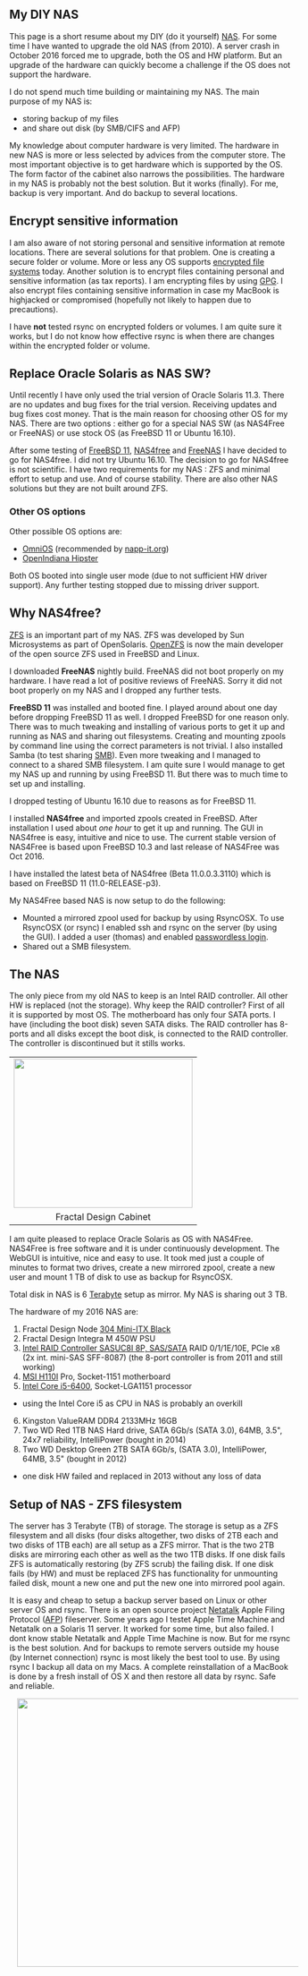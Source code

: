 ## My DIY NAS

This page is a short resume about my DIY (do it yourself) [NAS](https://en.wikipedia.org/wiki/Network-attached_storage). For some time I have wanted to upgrade the old NAS (from 2010). A server crash in October 2016 forced me to upgrade, both the OS and HW platform. But an upgrade of the hardware can quickly become a challenge if the OS does not support the hardware.

I do not spend much time building or maintaining my NAS. The main purpose of my NAS is:

- storing backup of my files
- and share out disk (by SMB/CIFS and AFP)

My knowledge about computer hardware is very limited. The hardware in new NAS is more or less selected by advices from the computer store. The most important objective is to get hardware which is supported by the OS. The form factor of the cabinet also narrows the possibilities. The hardware in my NAS is probably not the best solution. But it works (finally). For me, backup is very important. And do backup to several locations.


## Encrypt sensitive information

I am also aware of not storing personal and sensitive information at remote locations. There are several solutions for that problem. One is creating a secure folder or volume. More or less any OS supports [encrypted file systems](https://en.wikipedia.org/wiki/Filesystem-level_encryption) today. Another solution is to encrypt files containing personal and sensitive information (as tax reports). I am encrypting files by using [GPG](https://en.wikipedia.org/wiki/GNU_Privacy_Guard). I also encrypt files containing sensitive information in case my MacBook is highjacked or compromised (hopefully not likely to happen due to precautions).

I have **not** tested rsync on encrypted folders or volumes. I am quite sure it works, but I do not know how effective rsync is when there are changes within the encrypted folder or volume.


## Replace Oracle Solaris as NAS SW?

Until recently I have only used the trial version of Oracle Solaris 11.3. There are no updates and bug fixes for the trial version. Receiving updates and bug fixes cost money. That is the main reason for choosing other OS for my NAS. There are two options : either go for a special NAS SW (as NAS4Free or FreeNAS) or use stock OS (as FreeBSD 11 or Ubuntu 16.10).

After some testing of [FreeBSD 11](https://www.freebsd.org/), [NAS4free](http://www.nas4free.org/) and [FreeNAS](http://www.freenas.org/) I have decided to go for NAS4free. I did not try Ubuntu 16.10\. The decision to go for NAS4free is not scientific. I have two requirements for my NAS : ZFS and minimal effort to setup and use. And of course stability. There are also other NAS solutions but they are not built around ZFS.

### Other OS options

Other possible OS options are:

- [OmniOS](https://omnios.omniti.com/) (recommended by [napp-it.org](http://napp-it.org/))
- [OpenIndiana Hipster](http://www.openindiana.org/) 

Both OS booted into single user mode (due to not sufficient HW driver support). Any further testing stopped due to missing driver support.

## Why NAS4free?

[ZFS](https://en.wikipedia.org/wiki/ZFS) is an important part of my NAS. ZFS was developed by Sun Microsystems as part of OpenSolaris. [OpenZFS](http://open-zfs.org/wiki/Main_Page) is now the main developer of the open source ZFS used in FreeBSD and Linux.

I downloaded **FreeNAS** nightly build. FreeNAS did not boot properly on my hardware. I have read a lot of positive reviews of FreeNAS. Sorry it did not boot properly on my NAS and I dropped any further tests.

**FreeBSD 11** was installed and booted fine. I played around about one day before dropping FreeBSD 11 as well. I dropped FreeBSD for one reason only. There was to much tweaking and installing of various ports to get it up and running as NAS and sharing out filesystems. Creating and mounting zpools by command line using the correct parameters is not trivial. I also installed Samba (to test sharing [SMB](https://en.wikipedia.org/wiki/Server_Message_Block)). Even more tweaking and I managed to connect to a shared SMB filesystem. I am quite sure I would manage to get my NAS up and running by using FreeBSD 11. But there was to much time to set up and installing.

I dropped testing of Ubuntu 16.10 due to reasons as for FreeBSD 11.

I installed **NAS4free** and imported zpools created in FreeBSD. After installation I used about *one hour* to get it up and running. The GUI in NAS4free is easy, intuitive and nice to use. The current stable version of NAS4Free is based upon FreeBSD 10.3 and last release of NAS4Free was Oct 2016.

I have installed the latest beta of NAS4free (Beta 11.0.0.3.3110) which is based on FreeBSD 11 (11.0-RELEASE-p3).

My NAS4Free based NAS is now setup to do the following:

- Mounted a mirrored zpool used for backup by using RsyncOSX. To use RsyncOSX (or rsync) I enabled ssh and rsync on the server (by using the GUI). I added a user (thomas) and enabled [passwordless login](https://github.com/rsyncOSX/Documentation/blob/master/PasswordlessLogin.md).
- Shared out a SMB filesystem.


## The NAS

The only piece from my old NAS to keep is an Intel RAID controller. All other HW is replaced (not the storage). Why keep the RAID controller? First of all it is supported by most OS. The motherboard has only four SATA ports. I have (including the boot disk) seven SATA disks. The RAID controller has 8-ports and all disks except the boot disk, is connected to the RAID controller. The controller is discontinued but it stills works.

<table align="center" cellpadding="0" cellspacing="0" class="tr-caption-container" style="margin-left: auto; margin-right: auto; text-align: center;"><tbody>
<tr><td style="text-align: center;"><a href="https://3.bp.blogspot.com/-BWVk5GOBXiU/V4Cv0O6GoVI/AAAAAAAALqk/I233yb6_lPIYsPK2BjX1ajNSupJLAvfQQCLcB/s1600/Small%2B%25281%2Bof%2B12%2529.jpg" imageanchor="1" style="margin-left: auto; margin-right: auto;"><img border="0" height="267" src="https://3.bp.blogspot.com/-BWVk5GOBXiU/V4Cv0O6GoVI/AAAAAAAALqk/I233yb6_lPIYsPK2BjX1ajNSupJLAvfQQCLcB/s320/Small%2B%25281%2Bof%2B12%2529.jpg" width="320" /></a></td></tr>
<tr><td class="tr-caption" style="text-align: center;">Fractal Design Cabinet</td></tr>
</tbody></table>


I am quite pleased to replace Oracle Solaris as OS with NAS4Free. NAS4Free is free software and it is under continuously development. The WebGUI is intuitive, nice and easy to use. It took med just a couple of minutes to format two drives, create a new mirrored zpool, create a new user and mount 1 TB of disk to use as backup for RsyncOSX.

Total disk in NAS is 6 [Terabyte](https://en.wikipedia.org/wiki/Terabyte) setup as mirror. My NAS is sharing out 3 TB.

The hardware of my 2016 NAS are:

1.  Fractal Design Node [304 Mini-ITX Black](http://www.fractal-design.com/home/product/cases/node-series/node-304-black)
2.  Fractal Design Integra M 450W PSU
3.  [Intel RAID Controller SASUC8I 8P, SAS/SATA](http://www.newegg.com/Product/Product.aspx?Item=N82E16816117157) RAID 0/1/1E/10E, PCIe x8 (2x int. mini-SAS SFF-8087) (the 8-port controller is from 2011 and still working)
4.  [MSI H110I](https://www.msi.com/Motherboard/H110I-PRO.html#hero-overview) Pro, Socket-1151 motherboard
5.  [Intel Core i5-6400](http://ark.intel.com/products/88185/Intel-Core-i5-6400-Processor-6M-Cache-up-to-3_30-GHz), Socket-LGA1151 processor
  - using the Intel Core i5 as CPU in NAS is probably an overkill
6.  Kingston ValueRAM DDR4 2133MHz 16GB
7.  Two WD Red 1TB NAS Hard drive, SATA 6Gb/s (SATA 3.0), 64MB, 3.5", 24x7 reliability, IntelliPower (bought in 2014)
8.  Two WD Desktop Green 2TB SATA 6Gb/s, (SATA 3.0), IntelliPower, 64MB, 3.5" (bought in 2012)
  - one disk HW failed and replaced in 2013 without any loss of data


## Setup of NAS - ZFS filesystem

The server has 3 Terabyte (TB) of storage. The storage is setup as a ZFS filesystem and all disks (four disks altogether, two disks of 2TB each and two disks of 1TB each) are all setup as a ZFS mirror. That is the two 2TB disks are mirroring each other as well as the two 1TB disks. If one disk fails ZFS is automatically restoring (by ZFS scrub) the failing disk. If one disk fails (by HW) and must be replaced ZFS has functionality for unmounting failed disk, mount a new one and put the new one into mirrored pool again.

It is easy and cheap to setup a backup server based on Linux or other server OS and rsync. There is an open source project [Netatalk](http://netatalk.sourceforge.net/) Apple Filing Protocol ([AFP](https://en.wikipedia.org/wiki/Apple_Filing_Protocol)) fileserver. Some years ago I testet Apple Time Machine and Netatalk on a Solaris 11 server. It worked for some time, but also failed. I dont know stable Netatalk and Apple Time Machine is now. But for me rsync is the best solution. And for backups to remote servers outside my house (by Internet connection) rsync is most likely the best tool to use. By using rsync I backup all data on my Macs. A complete reinstallation of a MacBook is done by a fresh install of OS X and then restore all data by rsync. Safe and reliable.

<div class="separator" style="clear: both; text-align: center;">
<a href="https://1.bp.blogspot.com/-HXJd4gxFSv4/V5296rU5ogI/AAAAAAAALwA/bcWuJ8nnipISjDrFeuCLCI7Xoo9EguS2gCLcB/s1600/WhatIsRsyncOSX.001.jpeg" imageanchor="1" style="margin-left: 1em; margin-right: 1em;"><img border="0" height="480" src="https://1.bp.blogspot.com/-HXJd4gxFSv4/V5296rU5ogI/AAAAAAAALwA/bcWuJ8nnipISjDrFeuCLCI7Xoo9EguS2gCLcB/s640/WhatIsRsyncOSX.001.jpeg" width="640" /></a>
